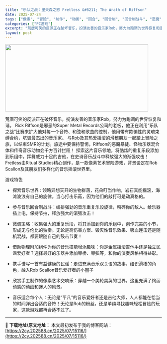 ```yaml
---
title: "乐队之战：里夫森之怒 Fretless &#8211; The Wrath of Riffson"
date: 2025-07-24
tags: ["像素", "冒险", "制作", "动画", "回合", "回合制", "回合制战斗", "恶魔", "战斗", "探索"]
categories: ["PC游戏"]
excerpt: "荒唐可笑的反派正在破坏音乐，扮演友善的音乐家Rob，努力为跑调的世界恢复和谐。 Rick Riffson是邪恶的Super Metal Records公司的老板，他正在利用“乐队之战”比赛来扩大他对每一个音符、和弦和歌曲的控制，他用带有欺骗性的灵魂束缚合约，坑骗最杰出的音乐家。 与Rob及其热爱摇滚&hellip;"
layout: post
---
```


<img class="aligncenter size-full wp-image-15110" src="https://2cy.202588.cn/wp-content/uploads/2025/07/2025072408214867.webp" alt="" width="460" height="215" />

荒唐可笑的反派正在破坏音乐，扮演友善的音乐家Rob，努力为跑调的世界恢复和谐。
Rick Riffson是邪恶的Super Metal Records公司的老板，他正在利用“乐队之战”比赛来扩大他对每一个音符、和弦和歌曲的控制，他用带有欺骗性的灵魂束缚合约，坑骗最杰出的音乐家。
与Rob及其热爱摇滚的滑稽朋友一起踏上冒险之旅，以结束SMR的计划。旅途中要保持警惕，Riffson的恶魔暴徒、怪物乐器混合体和传奇音乐动物会千方百计拦阻！
探索这片音乐领地，将酷炫的重复乐段添加到乐组中，挥舞威力十足的吉他，在史诗音乐战斗中释放强大的渐强攻击！
Fretless由Ritual Studios精心创作，是一款像素艺术冒险游戏，背景设定在Rob Scallon及其朋友们多样化的音乐摇滚世界里。

游戏特色

- 探索音乐世界 : 领略异想天开的生物群落，花朵叮当作响，岩石真能摇滚，海滩波浪有自己的旋律。当心打击乐菇，因为他们的敲打可是动真格的。

- 参与音乐回合制战斗：编排强劲的音乐重复乐段旋律，粉碎你的敌人。给乐器插上电，保持节拍，释放强大的渐强攻击！

- 微调策略：收集强大的重复乐段，将其添加到你的乐组中，创作完美的小节，形成无与伦比的独奏。无论是高伤害方案、毁灭性音乐效果、吸血连击还是随机混战，都要跟随自己的鼓击节奏！

- 借助物理附加组件为你的音乐技能增添趣味：你是金属摇滚吉他手还是独立民谣爱好者？选择最好的乐器并添加琴桥、琴弦等，和你的演奏风格相得益彰。

- 携手谱写一首有益健康的民谣：走进充满音乐双关语的故事，结识滑稽的角色，融入Rob Scallon音乐爱好者的小圈子

- 欣赏手工制作的像素艺术交响乐：穿越一个美轮美奂的世界，这里充满了绚丽动感的动画和迷人的风景。

- 音乐适合每个人：无论是“平凡”的音乐爱好者还是吉他大师，人人都能在恰当的时间弹出合适的音符！无论是Rob的粉丝，还是单纯寻找趣味轻松冒险的玩家，这款游戏都再合适不过了。

---
📖 **下载地址/原文地址：** 本文最初发布于我的博客网站：[https://2cy.202588.cn/2025/07/15116/](https://2cy.202588.cn/2025/07/15116/)

